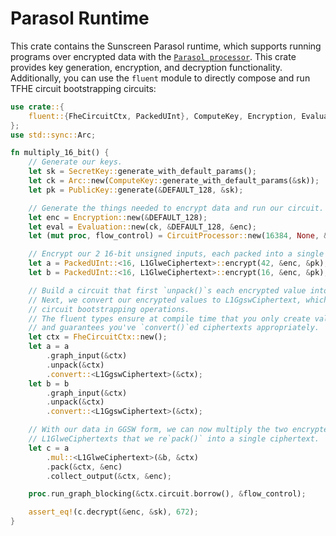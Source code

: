 # Parasol Runtime
This crate contains the Sunscreen Parasol runtime, which supports running programs over encrypted data with the [`Parasol processor`](https://crates.io/parasol_cpu). This crate provides key generation, encryption, and decryption functionality. Additionally, you can use the `fluent` module to directly compose and run TFHE circuit bootstrapping circuits:

```rust
use crate::{
    fluent::{FheCircuitCtx, PackedUInt}, ComputeKey, Encryption, Evaluation, L1GgswCiphertext, L1GlweCiphertext, PublicKey, SecretKey, CircuitProcessor, DEFAULT_128
};
use std::sync::Arc;

fn multiply_16_bit() {
    // Generate our keys.
    let sk = SecretKey::generate_with_default_params();
    let ck = Arc::new(ComputeKey::generate_with_default_params(&sk));
    let pk = PublicKey::generate(&DEFAULT_128, &sk);

    // Generate the things needed to encrypt data and run our circuit.
    let enc = Encryption::new(&DEFAULT_128);
    let eval = Evaluation::new(ck, &DEFAULT_128, &enc);
    let (mut proc, flow_control) = CircuitProcessor::new(16384, None, &eval, &enc);

    // Encrypt our 2 16-bit unsigned inputs, each packed into a single GLWE ciphertext. 
    let a = PackedUInt::<16, L1GlweCiphertext>::encrypt(42, &enc, &pk);
    let b = PackedUInt::<16, L1GlweCiphertext>::encrypt(16, &enc, &pk);

    // Build a circuit that first `unpack()`s each encrypted value into 16 ciphertexts.
    // Next, we convert our encrypted values to L1GgswCiphertext, which will insert 
    // circuit bootstrapping operations.
    // The fluent types ensure at compile time that you only create valid graphs
    // and guarantees you've `convert()`ed ciphertexts appropriately.
    let ctx = FheCircuitCtx::new();
    let a = a
        .graph_input(&ctx)
        .unpack(&ctx)
        .convert::<L1GgswCiphertext>(&ctx);
    let b = b
        .graph_input(&ctx)
        .unpack(&ctx)
        .convert::<L1GgswCiphertext>(&ctx);

    // With our data in GGSW form, we can now multiply the two encrypted integers, which will result in
    // L1GlweCiphertexts that we re`pack()` into a single ciphertext.
    let c = a
        .mul::<L1GlweCiphertext>(&b, &ctx)
        .pack(&ctx, &enc)
        .collect_output(&ctx, &enc);

    proc.run_graph_blocking(&ctx.circuit.borrow(), &flow_control);

    assert_eq!(c.decrypt(&enc, &sk), 672);
}
```